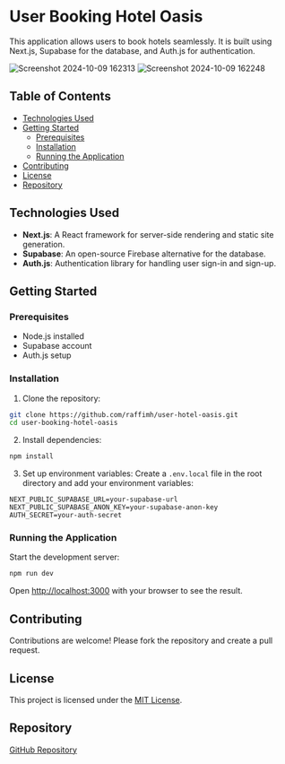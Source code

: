 # User Booking Hotel Oasis

This application allows users to book hotels seamlessly. It is built using Next.js, Supabase for the database, and Auth.js for authentication.

![Screenshot 2024-10-09 162313](https://github.com/user-attachments/assets/1fc1ab25-be86-4948-a541-b27197387232)
![Screenshot 2024-10-09 162248](https://github.com/user-attachments/assets/3e2721d0-8466-4389-9040-c3906838dc34)


## Table of Contents

- [Technologies Used](#technologies-used)
- [Getting Started](#getting-started)
  - [Prerequisites](#prerequisites)
  - [Installation](#installation)
  - [Running the Application](#running-the-application)
- [Contributing](#contributing)
- [License](#license)
- [Repository](#repository)

## Technologies Used

- **Next.js**: A React framework for server-side rendering and static site generation.
- **Supabase**: An open-source Firebase alternative for the database.
- **Auth.js**: Authentication library for handling user sign-in and sign-up.

## Getting Started

### Prerequisites

- Node.js installed
- Supabase account
- Auth.js setup

### Installation

1. Clone the repository:

```bash
git clone https://github.com/raffimh/user-hotel-oasis.git
cd user-booking-hotel-oasis
```

2. Install dependencies:

```bash
npm install
```

3. Set up environment variables:
   Create a `.env.local` file in the root directory and add your environment variables:

```plaintext
NEXT_PUBLIC_SUPABASE_URL=your-supabase-url
NEXT_PUBLIC_SUPABASE_ANON_KEY=your-supabase-anon-key
AUTH_SECRET=your-auth-secret
```

### Running the Application

Start the development server:

```bash
npm run dev
```

Open [http://localhost:3000](http://localhost:3000) with your browser to see the result.

## Contributing

Contributions are welcome! Please fork the repository and create a pull request.

## License

This project is licensed under the [MIT License](LICENSE).

## Repository

[GitHub Repository](https://github.com/raffimh/user-hotel-oasis.git)
